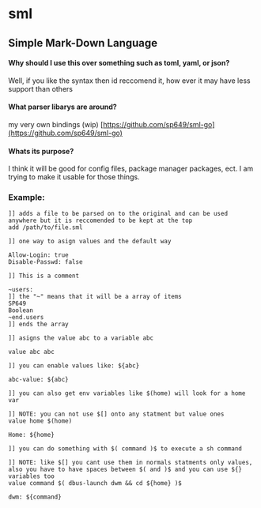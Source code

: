 # sml
## Simple Mark-Down Language

#### Why should I use this over something such as toml, yaml, or json?
Well, if you like the syntax then id reccomend it, how ever it may have less support than others
#### What parser libarys are around?
my very own bindings (wip) [https://github.com/sp649/sml-go](https://github.com/sp649/sml-go)
#### Whats its purpose?
I think it will be good for config files, package manager packages, ect. I am trying to make it usable for those things.

### Example: 
```
]] adds a file to be parsed on to the original and can be used anywhere but it is reccomended to be kept at the top 
add /path/to/file.sml

]] one way to asign values and the default way

Allow-Login: true
Disable-Passwd: false

]] This is a comment

~users:
]] the "~" means that it will be a array of items
SP649
Boolean
~end.users
]] ends the array

]] asigns the value abc to a variable abc

value abc abc

]] you can enable values like: ${abc}

abc-value: ${abc}

]] you can also get env variables like $(home) will look for a home var 

]] NOTE: you can not use $[] onto any statment but value ones
value home $(home)

Home: ${home}

]] you can do something with $( command )$ to execute a sh command

]] NOTE: like $[] you cant use them in normals statments only values, also you have to have spaces between $( and )$ and you can use ${} variables too
value command $( dbus-launch dwm && cd ${home} )$

dwm: ${command}
```
